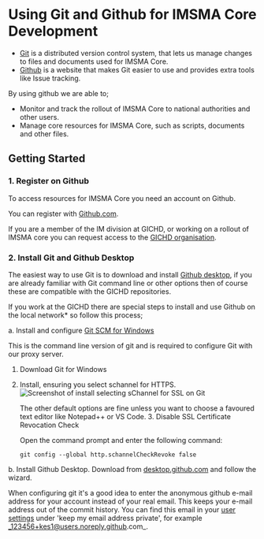 # Using Git and Github for IMSMA Core Development

* [Git](https://git-scm.com/) is a distributed version control system, that lets us manage changes to files and documents used for IMSMA Core. 
* [Github](https://github.com/GICHD/) is a website that makes Git easier to use and provides extra tools like Issue tracking.

By using github we are able to;

* Monitor and track the rollout of IMSMA Core to national authorities and other users. 
* Manage core resources for IMSMA Core, such as scripts, documents and other files.

## Getting Started

### 1. Register on Github

To access resources for IMSMA Core you need an account on Github.

You can register with [Github.com](https://github.com/join). 

If you are a member of the IM division at GICHD, or working on a rollout of IMSMA core you can request access to the [GICHD organisation](https://github.com/GICHD). 

### 2. Install Git and Github Desktop

The easiest way to use Git is to download and install [Github desktop](https://desktop.github.com/), if you are already familiar with Git command line or other options then of course these are compatible with the GICHD repositories.

If you work at the GICHD there are special steps to install and use Github on the local network* so follow this process;

a. Install and configure [Git SCM for Windows](https://git-scm.com/download/win)

   This is the command line version of git and is required to configure Git with our proxy server.  

   1. Download Git for Windows
   2. Install, ensuring you select schannel for HTTPS.     
    ![Screenshot of install selecting sChannel for SSL on Git](git_scm_install_HTTPS.png)

      The other default options are fine unless you want to choose a favoured text editor like Notepad++ or VS Code. 
    3. Disable SSL Certificate Revocation Check 
    
       Open the command prompt and enter the following command:

        `git config --global http.schannelCheckRevoke false`

b. Install Github Desktop.  Download from [desktop.github.com](https://desktop.github.com/) and follow the wizard.

When configuring git it's a good idea to enter the anonymous github e-mail address for your account instead of your real email. This keeps your e-mail address out of the commit history.  You can find this email in your [user settings](https://github.com/settings/emails#toggle_visibility) under 'keep my email address private', for example  _123456+kes1@users.noreply.github.com_.


